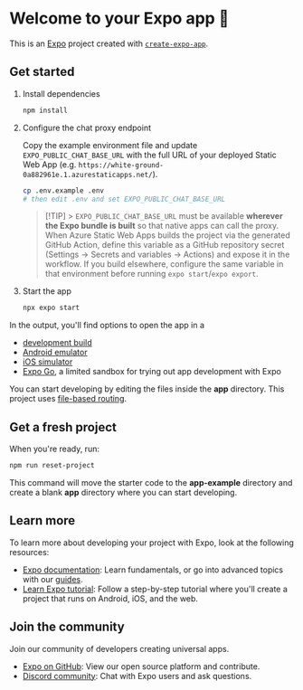 # Welcome to your Expo app 👋

This is an [Expo](https://expo.dev) project created with [`create-expo-app`](https://www.npmjs.com/package/create-expo-app).

## Get started

1. Install dependencies

   ```bash
   npm install
   ```

2. Configure the chat proxy endpoint

   Copy the example environment file and update `EXPO_PUBLIC_CHAT_BASE_URL` with the full URL of your deployed Static Web App (e.g. `https://white-ground-0a882961e.1.azurestaticapps.net/`).

   ```bash
   cp .env.example .env
   # then edit .env and set EXPO_PUBLIC_CHAT_BASE_URL
   ```

   > [!TIP] > `EXPO_PUBLIC_CHAT_BASE_URL` must be available **wherever the Expo bundle is built** so that native apps can call the proxy. When Azure Static Web Apps builds the project via the generated GitHub Action, define this variable as a GitHub repository secret (Settings → Secrets and variables → Actions) and expose it in the workflow. If you build elsewhere, configure the same variable in that environment before running `expo start`/`expo export`.

3. Start the app

   ```bash
   npx expo start
   ```

In the output, you'll find options to open the app in a

- [development build](https://docs.expo.dev/develop/development-builds/introduction/)
- [Android emulator](https://docs.expo.dev/workflow/android-studio-emulator/)
- [iOS simulator](https://docs.expo.dev/workflow/ios-simulator/)
- [Expo Go](https://expo.dev/go), a limited sandbox for trying out app development with Expo

You can start developing by editing the files inside the **app** directory. This project uses [file-based routing](https://docs.expo.dev/router/introduction).

## Get a fresh project

When you're ready, run:

```bash
npm run reset-project
```

This command will move the starter code to the **app-example** directory and create a blank **app** directory where you can start developing.

## Learn more

To learn more about developing your project with Expo, look at the following resources:

- [Expo documentation](https://docs.expo.dev/): Learn fundamentals, or go into advanced topics with our [guides](https://docs.expo.dev/guides).
- [Learn Expo tutorial](https://docs.expo.dev/tutorial/introduction/): Follow a step-by-step tutorial where you'll create a project that runs on Android, iOS, and the web.

## Join the community

Join our community of developers creating universal apps.

- [Expo on GitHub](https://github.com/expo/expo): View our open source platform and contribute.
- [Discord community](https://chat.expo.dev): Chat with Expo users and ask questions.
